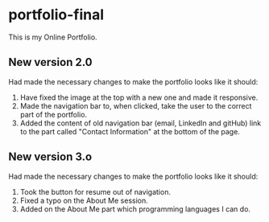 # portfolio-final
This is my Online Portfolio.

## New version 2.0
Had made the necessary changes to make the portfolio looks like it should:
1) Have fixed the image at the top with a new one and made it responsive.
2) Made the navigation bar to, when clicked, take the user to the correct part of the portfolio.
3) Added the content of old navigation bar (email, LinkedIn and gitHub) link to the part called "Contact Information" at the bottom of the page.

## New version 3.o
Had made the necessary changes to make the portfolio looks like it should:
1) Took the button for resume out of navigation.
2) Fixed a typo on the About Me session.
3) Added on the About Me part which programming languages I can do.

